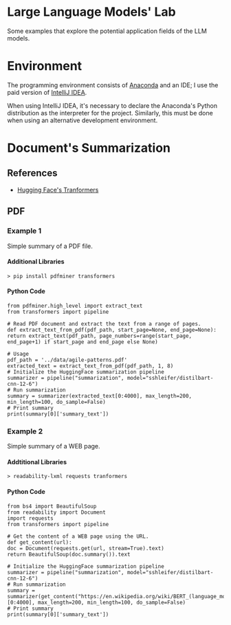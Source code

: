 # Large Language Models' Lab

Some examples that explore the potential application fields of the LLM models.

# Environment

The programming environment consists of [Anaconda](https://www.anaconda.com/download) and an IDE; 
I use the paid version of [IntelliJ IDEA](https://www.jetbrains.com/idea/).

When using IntelliJ IDEA, it's necessary to declare the Anaconda's Python distribution as the interpreter for the project. 
Similarly, this must be done when using an alternative development environment.

# Document's Summarization

## References

- [Hugging Face's Tranformers](https://huggingface.co/docs/transformers/index)

## PDF

### Example 1

Simple summary of a PDF file.

#### Additional Libraries

    > pip install pdfminer transformers

#### Python Code

    from pdfminer.high_level import extract_text
    from transformers import pipeline
    
    # Read PDF document and extract the text from a range of pages.
    def extract_text_from_pdf(pdf_path, start_page=None, end_page=None):
    return extract_text(pdf_path, page_numbers=range(start_page, end_page+1) if start_page and end_page else None)
    
    # Usage
    pdf_path = '../data/agile-patterns.pdf'
    extracted_text = extract_text_from_pdf(pdf_path, 1, 8)
    # Initialize the HuggingFace summarization pipeline
    summarizer = pipeline("summarization", model="sshleifer/distilbart-cnn-12-6")
    # Run summarization
    summary = summarizer(extracted_text[0:4000], max_length=200, min_length=100, do_sample=False)
    # Print summary
    print(summary[0]['summary_text'])

### Example 2

Simple summary of a WEB page.

#### Addtitional Libraries

    > readability-lxml requests tranformers

#### Python Code

    from bs4 import BeautifulSoup
    from readability import Document
    import requests
    from transformers import pipeline
    
    # Get the content of a WEB page using the URL.
    def get_content(url):
    doc = Document(requests.get(url, stream=True).text)
    return BeautifulSoup(doc.summary()).text
    
    # Initialize the HuggingFace summarization pipeline
    summarizer = pipeline("summarization", model="sshleifer/distilbart-cnn-12-6")
    # Run summarization
    summary = summarizer(get_content("https://en.wikipedia.org/wiki/BERT_(language_model)")[0:4000], max_length=200, min_length=100, do_sample=False)
    # Print summary
    print(summary[0]['summary_text'])
